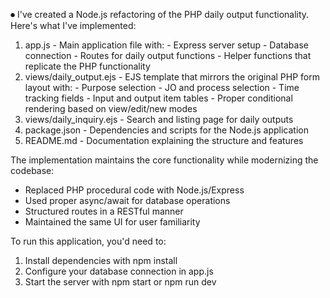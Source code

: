 ⏺ I've created a Node.js refactoring of the PHP daily output functionality. Here's what I've implemented:

  1. app.js - Main application file with:
    - Express server setup
    - Database connection
    - Routes for daily output functions
    - Helper functions that replicate the PHP functionality
  2. views/daily_output.ejs - EJS template that mirrors the original PHP form layout with:
    - Purpose selection
    - JO and process selection
    - Time tracking fields
    - Input and output item tables
    - Proper conditional rendering based on view/edit/new modes
  3. views/daily_inquiry.ejs - Search and listing page for daily outputs
  4. package.json - Dependencies and scripts for the Node.js application
  5. README.md - Documentation explaining the structure and features

  The implementation maintains the core functionality while modernizing the codebase:
  - Replaced PHP procedural code with Node.js/Express
  - Used proper async/await for database operations
  - Structured routes in a RESTful manner
  - Maintained the same UI for user familiarity

  To run this application, you'd need to:
  1. Install dependencies with npm install
  2. Configure your database connection in app.js
  3. Start the server with npm start or npm run dev